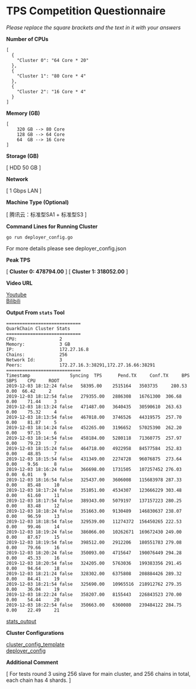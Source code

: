 # TPS Competition Questionnaire

*Please replace the square brackets and the text in it with your answers*

**Number of CPUs**
```
[
  {
    "Cluster 0": "64 Core * 20"
  },
  {
    "Cluster 1": "80 Core * 4"
  },
  {
    "Cluster 2": "16 Core * 4"
  }
]
```

**Memory (GB)**
```
[
    320 GB --> 80 Core
    128 GB --> 64 Core
    64  GB --> 16 Core
]
```
**Storage (GB)**

[ HDD 50 GB ]

**Network**

[ 1 Gbps LAN ]

**Machine Type (Optional)**

[ 腾讯云：标准型SA1 + 标准型S3 ]

**Command Lines for Running Cluster**
```
go run deployer_config.go
```
For more details please see deployer_config.json

**Peak TPS**

[ **Cluster 0: 478794.00** ]
[ **Cluster 1: 318052.00** ]

**Video URL**

[Youtube](https://youtu.be/vfsM9xmDjVA)   
[Bilibili](https://www.bilibili.com/video/av77987479/)  

**Output From `stats` Tool**

```
============================
QuarkChain Cluster Stats
============================
CPU:                2
Memory:             3 GB
IP:                 172.27.16.8
Chains:             256
Network Id:         3
Peers:              172.27.16.3:38291,172.27.16.66:38291
============================
Timestamp		        Syncing	 TPS	  Pend.TX	  Conf.TX	  BPS	    SBPS	CPU	    ROOT
2019-12-03 18:12:24	false	58395.00	2515164	  3503735	  280.53  0.00	66.42	  2
2019-12-03 18:12:54	false	279355.00	2886308	  16761300  306.68	0.00	71.44	  3
2019-12-03 18:13:24	false	471487.00	3640435	  30590610  263.63	0.00	75.32	  4
2019-12-03 18:13:54	false	467018.00	3746526	  44319575  257.70	0.00	81.87	  5
2019-12-03 18:14:24	false	452265.00	3196652	  57025390  262.20	0.00	97.15	  6
2019-12-03 18:14:54	false	458184.00	5280118	  71360775  257.97	0.00	79.23	  7
2019-12-03 18:15:24	false	464718.00	4922958	  84577584  252.83	0.00	48.85	  7
2019-12-03 18:15:54	false	431349.00	2274728	  96076875  273.64	0.00	9.56	  8
2019-12-03 18:16:24	false	366698.00	1731505	  107257452	276.03  0.00  6.01	  9
2019-12-03 18:16:54	false	325437.00	3606008	  115683978	287.33  0.00	85.48	  10
2019-12-03 18:17:24	false	351051.00	4534307	  123666229	303.48  0.00	61.60	  11
2019-12-03 18:17:54	false	389343.00	5079197	  137157223	280.25  0.00	83.48	  12
2019-12-03 18:18:24	false	351663.00	9130489	  146830637	238.07  0.00	96.59	  13
2019-12-03 18:18:54	false	329539.00	11274372  156450265 222.53  0.00	99.46	  14
2019-12-03 18:19:24	false	386066.00	10262671  169672430 249.00  0.00	87.67	  15
2019-12-03 18:19:54	false	398512.00	2912206	  180551783	279.08	0.00	79.66	  16
2019-12-03 18:20:24	false	350093.00	4715647	  190076449	294.28	0.00	45.33	  16
2019-12-03 18:20:54	false	324205.00	5763036	  199383356	291.45	0.00	94.64	  18
2019-12-03 18:21:24	false	328302.00	6375808	  208884426	289.32	0.00	84.41	  19
2019-12-03 18:21:54	false	325690.00	10965516  218912762 279.35  0.00	36.04	  19
2019-12-03 18:22:24	false	358207.00	8155443	  226843523	270.00	0.00	54.44	  20
2019-12-03 18:22:54	false	350663.00	6360080	  239484122	284.75	0.00	22.49	  21
```  

[stats_output](https://github.com/HangyuYe/goquarkchain/logs/stats_output.txt)

**Cluster Configurations**

[cluster_config_template](https://github.com/HangyuYe/goquarkchain/blob/master/tests/loadtest/deployer/cluster_config_template.json)  
[deployer_config](https://github.com/HangyuYe/goquarkchain/blob/master/tests/loadtest/deployer/deployConfig.json)  

**Additional Comment**

[ For tests round 3 using 256 slave for main cluster, and 256 chains in total, each chain has 4 shards. ]
